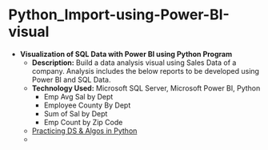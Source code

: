 # Python_Import-using-Power-BI-visual

- <b>Visualization of SQL Data with Power BI using Python Program</b>
    - <b>Description:</b> Build a data analysis visual using Sales Data of a company. Analysis includes the below reports to be developed using Power BI and SQL Data.
    - <b>Technology Used:</b> Microsoft SQL Server, Microsoft Power BI, Python
      - Emp Avg Sal by Dept
      - Employee County By Dept
      - Sum of Sal by Dept
      - Emp Count by Zip Code  
  - [Practicing DS & Algos in Python](https://github.com/joshmadakor1/Algorithms-Practice)
  - 
